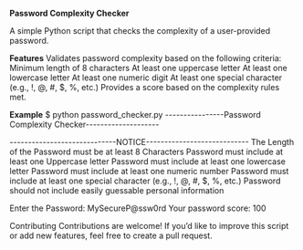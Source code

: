 **Password Complexity Checker**

A simple Python script that checks the complexity of a user-provided password.

**Features**
Validates password complexity based on the following criteria:
Minimum length of 8 characters
At least one uppercase letter
At least one lowercase letter
At least one numeric digit
At least one special character (e.g., !, @, #, $, %, etc.)
Provides a score based on the complexity rules met.

**Example**
$ python password_checker.py
----------------Password Complexity Checker--------------------

-----------------------------NOTICE----------------------------
The Length of the Password must be at least 8 Characters
Password must include at least one Uppercase letter
Password must include at least one lowercase letter
Password must include at least one numeric number
Password must include at least one special character (e.g., !, @, #, $, %, etc.)
Password should not include easily guessable personal information

Enter the Password: MySecureP@ssw0rd
Your password score: 100

Contributing
Contributions are welcome! If you’d like to improve this script or add new features, feel free to create a pull request.
